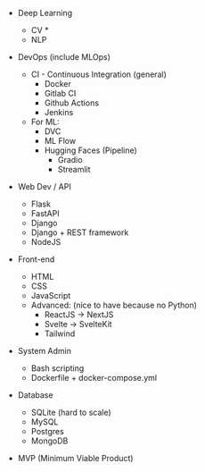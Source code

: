 - Deep Learning
  - CV *
  - NLP

- DevOps (include MLOps)
  - CI - Continuous Integration (general)
    - Docker
    - Gitlab CI
    - Github Actions
    - Jenkins
  - For ML:
    - DVC
    - ML Flow
    - Hugging Faces (Pipeline)
      - Gradio
      - Streamlit

- Web Dev / API
  - Flask
  - FastAPI
  - Django
  - Django + REST framework
  - NodeJS

- Front-end
  - HTML
  - CSS
  - JavaScript
  - Advanced: (nice to have because no Python) 
    - ReactJS -> NextJS
    - Svelte -> SvelteKit
    - Tailwind
    
- System Admin
  - Bash scripting
  - Dockerfile + docker-compose.yml
  
- Database
  - SQLite (hard to scale)
  - MySQL
  - Postgres
  - MongoDB

- MVP (Minimum Viable Product)
